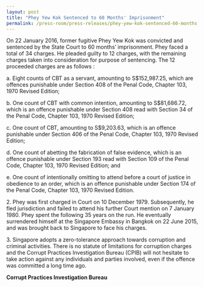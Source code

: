 ```yaml
---
layout: post
title: "Phey Yew Kok Sentenced to 60 Months' Imprisonment"
permalink: /press-room/press-releases/phey-yew-kok-sentenced-60-months’-imprisonment/
---
```


On 22 January 2016, former fugitive Phey Yew Kok was convicted and sentenced by the State Court to 60 months’ imprisonment. Phey faced a total of 34 charges. He pleaded guilty to 12 charges, with the remaining charges taken into consideration for purpose of sentencing. The 12 proceeded charges are as follows :

a. Eight counts of CBT as a servant, amounting to S$152,987.25, which are offences punishable under Section 408 of the Penal Code, Chapter 103, 1970 Revised Edition;

b. One count of CBT with common intention, amounting to S$81,686.72, which is an offence punishable under Section 408 read with Section 34 of the Penal Code, Chapter 103, 1970 Revised Edition;

c. One count of CBT, amounting to S$9,203.63, which is an offence punishable under Section 406 of the Penal Code, Chapter 103, 1970 Revised Edition;

d. One count of abetting the fabrication of false evidence, which is an offence punishable under Section 193 read with Section 109 of the Penal Code, Chapter 103, 1970 Revised Edition; and

e. One count of intentionally omitting to attend before a court of justice in obedience to an order, which is an offence punishable under Section 174 of the Penal Code, Chapter 103, 1970 Revised Edition.

2\. Phey was first charged in Court on 10 December 1979. Subsequently, he fled jurisdiction and failed to attend his further Court mention on 7 January 1980. Phey spent the following 35 years on the run. He eventually surrendered himself at the Singapore Embassy in Bangkok on 22 June 2015, and was brought back to Singapore to face his charges.

3\. Singapore adopts a zero-tolerance approach towards corruption and criminal activities. There is no statute of limitations for corruption charges and the Corrupt Practices Investigation Bureau (CPIB) will not hesitate to take action against any individuals and parties involved, even if the offence was committed a long time ago.

**Corrupt Practices Investigation Bureau**
